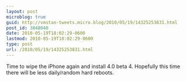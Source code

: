 ```yaml
---
layout: post
microblog: true
guid: http://vmstan-tweets.micro.blog/2010/05/19/14325253831.html
post_id: 3048040
date: 2010-05-19T18:02:29-0600
lastmod: 2010-05-19T18:02:29-0600
type: post
url: /2010/05/19/14325253831.html
---
```

Time to wipe the iPhone again and install 4.0 beta 4. Hopefully this time there will be less daily/random hard reboots.
